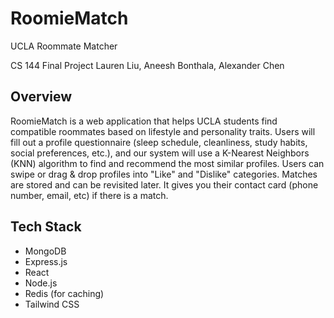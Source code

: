 # RoomieMatch
UCLA Roommate Matcher

CS 144 Final Project
Lauren Liu, Aneesh Bonthala, Alexander Chen

## Overview
RoomieMatch is a web application that helps UCLA students find compatible roommates based on lifestyle and personality traits. Users will fill out a profile questionnaire (sleep schedule, cleanliness, study habits, social preferences, etc.), and our system will use a K-Nearest Neighbors (KNN) algorithm to find and recommend the most similar profiles. Users can swipe or drag & drop profiles into "Like" and "Dislike" categories. Matches are stored and can be revisited later. It gives you their contact card (phone number, email, etc) if there is a match.

## Tech Stack
- MongoDB
- Express.js
- React
- Node.js
- Redis (for caching)
- Tailwind CSS

